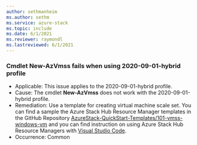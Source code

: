 ```yaml
---
author: sethmanheim
ms.author: sethm
ms.service: azure-stack
ms.topic: include
ms.date: 6/1/2021
ms.reviewer: raymondl
ms.lastreviewed: 6/1/2021
---
```


### Cmdlet New-AzVmss fails when using 2020-09-01-hybrid profile

- Applicable: This issue applies to the 2020-09-01-hybrid profile.
- Cause: The cmdlet **New-AzVmss** does not work with the 2020-09-01-hybrid profile.
- Remediation: Use a template for creating virtual machine scale set. 
You can find a sample the Azure Stack Hub Resource Manager templates in the GitHub
Repository [AzureStack-QuickStart-Templates/101-vmss-windows-vm](https://github.com/Azure/AzureStack-QuickStart-Templates/tree/master/101-vmss-windows-vm) and you can find instruction on using Azure Stack Hub Resource Managers with [Visual Studio Code](../user/azure-stack-resource-manager-deploy-template-vscode.md).
- Occurrence: Common